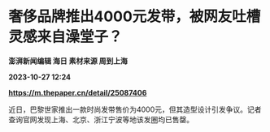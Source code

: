 # 奢侈品牌推出4000元发带，被网友吐槽灵感来自澡堂子？
**澎湃新闻编辑 海日 素材来源 周到上海**

**2023-10-27 12:24**

**https://m.thepaper.cn/detail/25087406**

近日，巴黎世家推出一款时尚发带售价为4000元，但其造型设计引发争议。记者查询官网发现上海、北京、浙江宁波等地该发圈均已售罄。